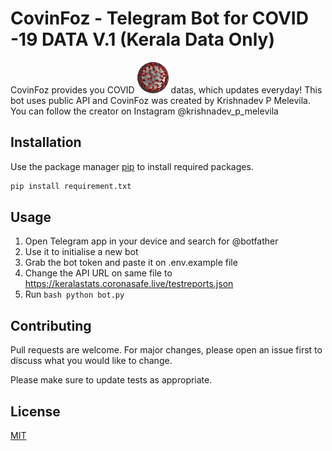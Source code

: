 # CovinFoz - Telegram Bot for COVID -19 DATA V.1 (Kerala Data Only)
CovinFoz provides you COVID <img style="border-radius: 50%;" width="50px" height="50px" src="./prf.jpg" alt=""> datas, which updates everyday! This bot uses public API and CovinFoz was created by Krishnadev P Melevila. You can follow the creator on Instagram @krishnadev_p_melevila

## Installation

Use the package manager [pip](https://pip.pypa.io/en/stable/) to install required packages.

```bash
pip install requirement.txt
```

## Usage

1. Open Telegram app in your device and search for @botfather 
2. Use it to initialise a new bot 
3. Grab the bot token and paste it on .env.example file
4. Change the API URL on same file to https://keralastats.coronasafe.live/testreports.json
5. Run ``bash
python bot.py
``


## Contributing
Pull requests are welcome. For major changes, please open an issue first to discuss what you would like to change.

Please make sure to update tests as appropriate.

## License
[MIT](https://choosealicense.com/licenses/mit/)
